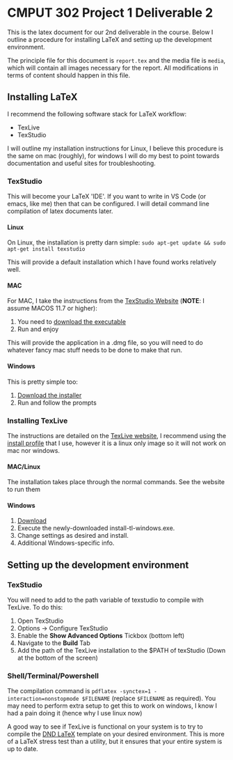 # CMPUT 302 Project 1 Deliverable 2

This is the latex document for our 2nd deliverable in the course. Below I outline a procedure for installing LaTeX and setting up the development environment.

The principle file for this document is `report.tex` and the media file is `media`, which will contain all images necessary for the report. All modifications in terms of content should happen in this file.

## Installing LaTeX

I recommend the following software stack for LaTeX workflow:
- TexLive
- TexStudio

I will outline my installation instructions for Linux, I believe this procedure is the same on mac (roughly), for windows I will do my best to point towards documentation and useful sites for troubleshooting.

### TexStudio

This will become your LaTeX 'IDE'. If you want to write in VS Code (or emacs, like me) then that can be configured. I will detail command line compilation of latex documents later. 

#### Linux

On Linux, the installation is pretty darn simple:
`sudo apt-get update && sudo apt-get install texstudio`

This will provide a default installation which I have found works relatively well.

#### MAC

For MAC, I take the instructions from the [TexStudio Website](https://www.texstudio.org/) (**NOTE**: I assume MACOS 11.7 or higher):

1. You need to [download the executable](https://github.com/texstudio-org/texstudio/releases/download/4.7.2/texstudio-4.7.2-osx.dmg)
2. Run and enjoy

This will provide the application in a .dmg file, so you will need to do whatever fancy mac stuff needs to be done to make that run.

#### Windows

This is pretty simple too:

1. [Download the installer](https://github.com/texstudio-org/texstudio/releases/download/4.7.2/texstudio-4.7.2-win-qt6.exe)
2. Run and follow the prompts

### Installing TexLive

The instructions are detailed on the [TexLive website](https://tug.org/texlive/quickinstall.html), I recommend using the [install profile](texlive.profile) that I use, however it is a linux only image so it will not work on mac nor windows.

#### MAC/Linux

The installation takes place through the normal commands. See the website to run them

#### Windows

1. [Download](https://mirror.ctan.org/systems/texlive/tlnet/install-tl-windows.exe)
2. Execute the newly-downloaded install-tl-windows.exe.
3. Change settings as desired and install.
4. Additional Windows-specific info. 


## Setting up the development environment

### TexStudio

You will need to add to the path variable of texstudio to compile with TexLive. To do this:
1. Open TexStudio
2. Options -> Configure TexStudio
3. Enable the **Show Advanced Options** Tickbox (bottom left)
4. Navigate to the **Build** Tab
5. Add the path of the TexLive installation to the $PATH of texStudio (Down at the bottom of the screen)

### Shell/Terminal/Powershell

The compilation command is `pdflatex -synctex=1 -interaction=nonstopmode $FILENAME` (replace `$FILENAME` as required). You may need to perform extra setup to get this to work on windows, I know I had a pain doing it (hence why I use linux now)

A good way to see if TexLive is functional on your system is to try to compile the [DND LaTeX](https://github.com/rpgtex/DND-5e-LaTeX-Template) template on your desired environment. This is more of a LaTeX stress test than a utility, but it ensures that your entire system is up to date.


